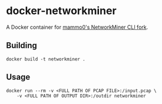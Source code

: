 # docker-networkminer

A Docker container for [mammo0's NetworkMiner CLI fork](https://github.com/mammo0/networkminer-cli).

## Building

```
docker build -t networkminer .
```

## Usage

```
docker run --rm -v <FULL PATH OF PCAP FILE>:/input.pcap \
    -v <FULL PATH OF OUTPUT DIR>:/outdir networkminer
```

